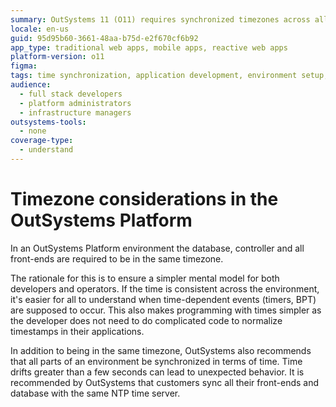 ```yaml
---
summary: OutSystems 11 (O11) requires synchronized timezones across all components to simplify development and operations.
locale: en-us
guid: 95d95b60-3661-48aa-b75d-e2f670cf6b92
app_type: traditional web apps, mobile apps, reactive web apps
platform-version: o11
figma:
tags: time synchronization, application development, environment setup, best practices, operations
audience:
  - full stack developers
  - platform administrators
  - infrastructure managers
outsystems-tools:
  - none
coverage-type:
  - understand
---
```


# Timezone considerations in the OutSystems Platform

In an OutSystems Platform environment the database, controller and all front-ends are required to be in the same timezone.

The rationale for this is to ensure a simpler mental model for both developers and operators. If the time is consistent across the environment, it's easier for all to understand when time-dependent events (timers, BPT) are supposed to occur. This also makes programming with times simpler as the developer does not need to do complicated code to normalize timestamps in their applications.

In addition to being in the same timezone, OutSystems also recommends that all parts of an environment be synchronized in terms of time. Time drifts greater than a few seconds can lead to unexpected behavior. It is recommended by OutSystems that customers sync all their front-ends and database with the same NTP time server.

